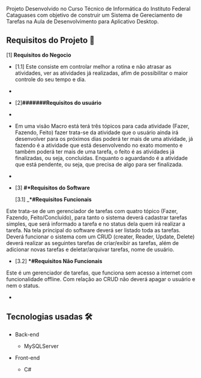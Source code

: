 

Projeto  Desenvolvido  no Curso Técnico de Informática do Instituto Federal Cataguases com objetivo de construir um Sistema de Gereciamento de Tarefas na Aula de Desenvolvimento para Aplicativo Desktop.

## Requisitos do Projeto 📅

 [1] __Requisitos do Negocio__

- [1.1] Este consiste em controlar melhor a rotina e não atrasar as atividades, ver as atividades já realizadas, afim de possibilitar o maior controle do seu tempo e dia.
- 
 

 
- [2]__#######Requisitos do usuário__

- <p align= "justify">
- Em uma visão Macro está terá três tópicos para cada atividade (Fazer, Fazendo, Feito) fazer trata-se da atividade que o usuário ainda irá desenvolver para os próximos dias poderá ter mais de uma atividade, já fazendo é a atividade que está desenvolvendo no exato momento e também poderá ter mais de uma tarefa, o feito é as atividades já finalizadas, ou seja, concluídas. Enquanto o aguardando é a atividade que está pendente, ou seja, que precisa de algo para ser finalizada.
- </p>

- [3] __#*Requisitos do Software__

	[3.1] ___*#Requisitos  Funcionais__
	
	 <p align= "justify">
Este trata-se de um gerenciador de tarefas com quatro tópico (Fazer, Fazendo, Feito/Concluído), para tanto o sistema deverá cadastrar tarefas simples, que será informado a tarefa e no status dela quem irá realizar a tarefa. Na tela principal do software deverá ser listado toda as tarefas. Deverá funcionar o sistema com um CRUD (creater, Reader, Update, Delete) deverá realizar as seguintes tarefas de criar/exibir as tarefas, além de adicionar novas tarefas e deletar/arquivar tarefas, nome de usuário.
- </p>

	[3.2] __*#Requisitos Não  Funcionais__
	
	 <p align= "justify">
Este é um gerenciador de tarefas, que funciona sem acesso a internet com funcionalidade offline. Com relação ao CRUD não deverá apagar o usuário e nem o status.
- </p>


## Tecnologias usadas 🛠
- Back-end
	- MySQLServer
	
- Front-end
	- C#
	

